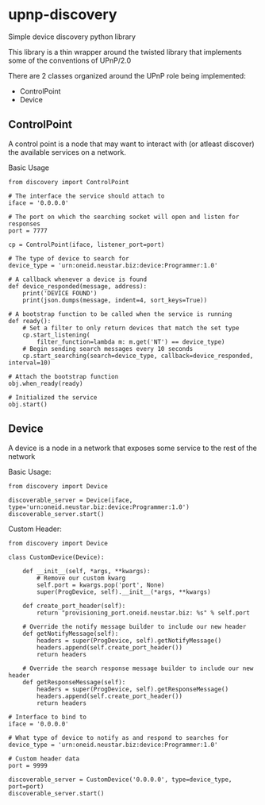 # upnp-discovery
Simple device discovery python library

This library is a thin wrapper around the twisted library that implements some of the conventions of UPnP/2.0

There are 2 classes organized around the UPnP role being implemented:
- ControlPoint
- Device

ControlPoint
------------

A control point is a node that may want to interact with (or atleast discover) the available services on a network.


Basic Usage
```
from discovery import ControlPoint

# The interface the service should attach to
iface = '0.0.0.0'

# The port on which the searching socket will open and listen for responses
port = 7777

cp = ControlPoint(iface, listener_port=port)

# The type of device to search for
device_type = 'urn:oneid.neustar.biz:device:Programmer:1.0'

# A callback whenever a device is found
def device_responded(message, address):
    print('DEVICE FOUND')
    print(json.dumps(message, indent=4, sort_keys=True))

# A bootstrap function to be called when the service is running
def ready():
    # Set a filter to only return devices that match the set type
    cp.start_listening(
        filter_function=lambda m: m.get('NT') == device_type)
    # Begin sending search messages every 10 seconds
    cp.start_searching(search=device_type, callback=device_responded, interval=10)

# Attach the bootstrap function
obj.when_ready(ready)

# Initialized the service
obj.start()
```


Device
------

A device is a node in a network that exposes some service to the rest of the network


Basic Usage:
```
from discovery import Device

discoverable_server = Device(iface, type='urn:oneid.neustar.biz:device:Programmer:1.0')
discoverable_server.start()
```

Custom Header:
```
from discovery import Device

class CustomDevice(Device):

    def __init__(self, *args, **kwargs):
        # Remove our custom kwarg
        self.port = kwargs.pop('port', None)
        super(ProgDevice, self).__init__(*args, **kwargs)

    def create_port_header(self):
        return "provisioning_port.oneid.neustar.biz: %s" % self.port

    # Override the notify message builder to include our new header
    def getNotifyMessage(self):
        headers = super(ProgDevice, self).getNotifyMessage()
        headers.append(self.create_port_header())
        return headers
    
    # Override the search response message builder to include our new header
    def getResponseMessage(self):
        headers = super(ProgDevice, self).getResponseMessage()
        headers.append(self.create_port_header())
        return headers

# Interface to bind to
iface = '0.0.0.0'

# What type of device to notify as and respond to searches for
device_type = 'urn:oneid.neustar.biz:device:Programmer:1.0'

# Custom header data
port = 9999

discoverable_server = CustomDevice('0.0.0.0', type=device_type, port=port)
discoverable_server.start()
```
